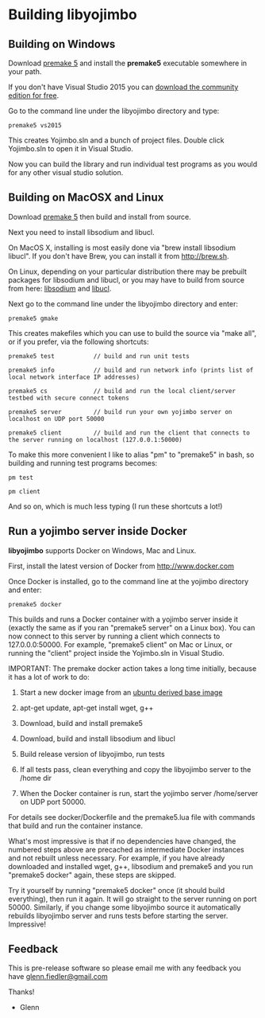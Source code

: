 Building libyojimbo
===================

## Building on Windows

Download [premake 5](https://premake.github.io/download.html) and install the **premake5** executable somewhere in your path.

If you don't have Visual Studio 2015 you can [download the community edition for free](https://www.visualstudio.com/en-us/downloads/download-visual-studio-vs.aspx).

Go to the command line under the libyojimbo directory and type:

    premake5 vs2015

This creates Yojimbo.sln and a bunch of project files. Double click Yojimbo.sln to open it in Visual Studio.

Now you can build the library and run individual test programs as you would for any other visual studio solution.

## Building on MacOSX and Linux

Download [premake 5](https://premake.github.io/download.html) then build and install from source.

Next you need to install libsodium and libucl.

On MacOS X, installing is most easily done via "brew install libsodium libucl". If you don't have Brew, you can install it from <http://brew.sh>.

On Linux, depending on your particular distribution there may be prebuilt packages for libsodium and libucl, or you may have to build from source from here: [libsodium](https://github.com/jedisct1/libsodium/releases) and [libucl](https://github.com/vstakhov/libucl).

Next go to the command line under the libyojimbo directory and enter:

    premake5 gmake

This creates makefiles which you can use to build the source via "make all", or if you prefer, via the following shortcuts:

    premake5 test           // build and run unit tests

    premake5 info           // build and run network info (prints list of local network interface IP addresses)

    premake5 cs             // build and run the local client/server testbed with secure connect tokens

    premake5 server         // build run your own yojimbo server on localhost on UDP port 50000

    premake5 client         // build and run the client that connects to the server running on localhost (127.0.0.1:50000)

To make this more convenient I like to alias "pm" to "premake5" in bash, so building and running test programs becomes:

    pm test

    pm client

And so on, which is much less typing (I run these shortcuts a lot!)

## Run a yojimbo server inside Docker

**libyojimbo** supports Docker on Windows, Mac and Linux.

First, install the latest version of Docker from <http://www.docker.com>

Once Docker is installed, go to the command line at the yojimbo directory and enter:

    premake5 docker

This builds and runs a Docker container with a yojimbo server inside it (exactly the same as if you ran "premake5 server" on a Linux box). You can now connect to this server by running a client which connects to 127.0.0.0:50000. For example, "premake5 client" on Mac or Linux, or running the "client" project inside the Yojimbo.sln in Visual Studio.

IMPORTANT: The premake docker action takes a long time initially, because it has a lot of work to do:

1. Start a new docker image from an [ubuntu derived base image](https://github.com/phusion/baseimage-docker)

2. apt-get update, apt-get install wget, g++

3. Download, build and install premake5

4. Download, build and install libsodium and libucl

5. Build release version of libyojimbo, run tests

6. If all tests pass, clean everything and copy the libyojimbo server to the /home dir

7. When the Docker container is run, start the yojimbo server /home/server on UDP port 50000.

For details see docker/Dockerfile and the premake5.lua file with commands that build and run the container instance.

What's most impressive is that if no dependencies have changed, the numbered steps above are precached as intermediate
Docker instances and not rebuilt unless necessary. For example, if you have already downloaded and installed wget, g++, libsodium and premake5 and you run "premake5 docker" again, these steps are skipped.

Try it yourself by running "premake5 docker" once (it should build everything), then run it again. It will go straight
to the server running on port 50000. Similarly, if you change some libyojimbo source it automatically rebuilds
libyojimbo server and runs tests before starting the server. Impressive!

## Feedback

This is pre-release software so please email me with any feedback you have <glenn.fiedler@gmail.com>

Thanks!

 - Glenn
